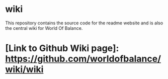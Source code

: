 # wiki
This repository contains the source code for the readme website and is also the central wiki for World Of Balance.

# [Link to Github Wiki page]: https://github.com/worldofbalance/wiki/wiki

